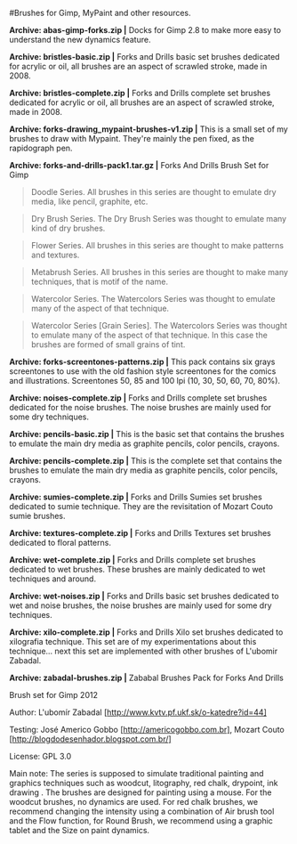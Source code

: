 #Brushes for Gimp, MyPaint and other resources.

**Archive: abas-gimp-forks.zip |**
Docks for Gimp 2.8 to make more easy to understand the new dynamics feature. 

**Archive: bristles-basic.zip |** 
Forks and Drills basic set brushes dedicated for acrylic or oil, all brushes are an aspect of scrawled stroke, made in 2008.

**Archive: bristles-complete.zip |**
Forks and Drills complete set brushes dedicated for acrylic or oil, all brushes are an aspect of scrawled stroke, made in 2008.

**Archive: forks-drawing_mypaint-brushes-v1.zip |**
This is a small set of my brushes to draw with Mypaint. They're mainly the pen fixed, as the rapidograph pen.

**Archive: forks-and-drills-pack1.tar.gz |**
Forks And Drills Brush Set for Gimp

> Doodle Series. 
All brushes in this series are thought to emulate dry media, like pencil, graphite, etc.

> Dry Brush Series. 
The Dry Brush Series was thought to emulate many kind of dry brushes.

> Flower Series. 
All brushes in this series are thought to make patterns and textures.

> Metabrush Series. 
All brushes in this series are thought to make many techniques, that is motif of the name.

> Watercolor Series. 
The Watercolors Series was thought to emulate many of the aspect of that technique.

> Watercolor Series [Grain Series]. 
The Watercolors Series was thought to emulate many of the aspect of that technique. In this case the brushes are formed of small grains of tint.

**Archive: forks-screentones-patterns.zip |**
This pack contains six grays screentones to use with the old fashion style screentones for the comics and illustrations.
Screentones 50, 85 and 100 lpi (10, 30, 50, 60, 70, 80%).

**Archive: noises-complete.zip |**
Forks and Drills complete set brushes dedicated for the noise brushes. The noise brushes are mainly used for some dry techniques.

**Archive: pencils-basic.zip |**
This is the basic set that contains the brushes to emulate the main dry media as graphite pencils, color pencils, crayons.

**Archive: pencils-complete.zip |**
This is the complete set that contains the brushes to emulate the main dry media as graphite pencils, color pencils, crayons.

**Archive: sumies-complete.zip |**
Forks and Drills Sumies set brushes dedicated to sumie technique. They are the revisitation of Mozart Couto sumie brushes.

**Archive: textures-complete.zip |**
Forks and Drills Textures set brushes dedicated to floral patterns.

**Archive: wet-complete.zip |**
Forks and Drills complete set brushes dedicated to wet brushes. These brushes are mainly dedicated to wet techniques and around.

**Archive: wet-noises.zip |**
Forks and Drills basic set brushes dedicated to wet and noise brushes, the noise brushes are mainly used for some dry techniques.

**Archive: xilo-complete.zip |**
Forks and Drills Xilo set brushes dedicated to xilografia technique.
This set are of my experimentations about this technique... next this set are implemented with other brushes of L'ubomir Zabadal.

**Archive: zabadal-brushes.zip |**
Zababal Brushes Pack for Forks And Drills

Brush set for Gimp 2012

Author: L'ubomír Zabadal [http://www.kvtv.pf.ukf.sk/o-katedre?id=44]

Testing: José Americo Gobbo [http://americogobbo.com.br], Mozart Couto [http://blogdodesenhador.blogspot.com.br/]

License: GPL 3.0

Main note:
The series is supposed to simulate traditional painting and graphics techniques such as woodcut, litography, red chalk, drypoint, ink drawing . The brushes are designed for painting using a mouse. For the woodcut brushes, no dynamics are used. For red chalk brushes, we recommend changing the intensity using a combination of Air brush tool and the Flow function, for Round Brush, we recommend using a graphic tablet and the Size on paint dynamics.
